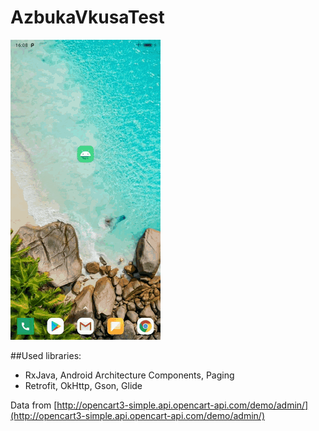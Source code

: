 # AzbukaVkusaTest

![Demo](https://github.com/xbit123/AzbukaVkusaTest/blob/master/azbuka_demo.gif)

##Used libraries:
* RxJava, Android Architecture Components, Paging
* Retrofit, OkHttp, Gson, Glide

Data from [http://opencart3-simple.api.opencart-api.com/demo/admin/](http://opencart3-simple.api.opencart-api.com/demo/admin/)
